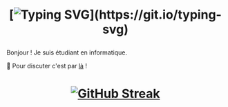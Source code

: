 <h1 align="center"> 
  
  [![Typing SVG](https://readme-typing-svg.demolab.com?font=Fira+Code&pause=1000&color=70A5FD&center=true&vCenter=true&width=450&height=80&lines=Hello+World+!)](https://git.io/typing-svg)
  
</h1> 

<p align="center">

Bonjour \! Je suis étudiant en informatique.

💬 Pour discuter c'est par <a href="https://github.com/requindelanight/requindelanight/issues](https://github.com/requindelanight/requindelanight/discussions/">là</a> !

</p>

<h1 align="center"> 
  
[![GitHub Streak](https://streak-stats.demolab.com?user=requindelanight&theme=tokyonight&hide_border=true&locale=fr&date_format=j%20M%5B%20Y%5D&type=png)](https://git.io/streak-stats)

</h1>
